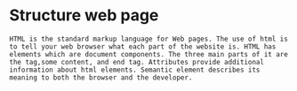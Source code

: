 # Structure web page

    HTML is the standard markup language for Web pages. The use of html is to tell your web browser what each part of the website is. HTML has elements which are document components. The three main parts of it are the tag,some content, and end tag. Attributes provide additional information about html elements. Semantic element describes its meaning to both the browser and the developer.

